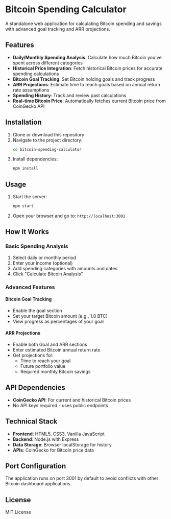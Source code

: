 # Bitcoin Spending Calculator

A standalone web application for calculating Bitcoin spending and savings with advanced goal tracking and ARR projections.

## Features

- **Daily/Monthly Spending Analysis**: Calculate how much Bitcoin you've spent across different categories
- **Historical Price Integration**: Fetch historical Bitcoin prices for accurate spending calculations
- **Bitcoin Goal Tracking**: Set Bitcoin holding goals and track progress
- **ARR Projections**: Estimate time to reach goals based on annual return rate assumptions
- **Spending History**: Track and review past calculations
- **Real-time Bitcoin Price**: Automatically fetches current Bitcoin price from CoinGecko API

## Installation

1. Clone or download this repository
2. Navigate to the project directory:
   ```bash
   cd bitcoin-spending-calculator
   ```
3. Install dependencies:
   ```bash
   npm install
   ```

## Usage

1. Start the server:
   ```bash
   npm start
   ```
2. Open your browser and go to: `http://localhost:3001`

## How It Works

### Basic Spending Analysis
1. Select daily or monthly period
2. Enter your income (optional)
3. Add spending categories with amounts and dates
4. Click "Calculate Bitcoin Analysis"

### Advanced Features

#### Bitcoin Goal Tracking
- Enable the goal section
- Set your target Bitcoin amount (e.g., 1.0 BTC)
- View progress as percentages of your goal

#### ARR Projections
- Enable both Goal and ARR sections
- Enter estimated Bitcoin annual return rate
- Get projections for:
  - Time to reach your goal
  - Future portfolio value
  - Required monthly Bitcoin savings

## API Dependencies

- **CoinGecko API**: For current and historical Bitcoin prices
- No API keys required - uses public endpoints

## Technical Stack

- **Frontend**: HTML5, CSS3, Vanilla JavaScript
- **Backend**: Node.js with Express
- **Data Storage**: Browser localStorage for history
- **APIs**: CoinGecko for Bitcoin price data

## Port Configuration

The application runs on port 3001 by default to avoid conflicts with other Bitcoin dashboard applications.

## License

MIT License
